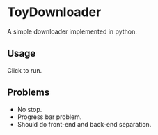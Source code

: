 # ToyDownloader
A simple downloader implemented in python.

## Usage

Click to run.

## Problems

- No stop.
- Progress bar problem.
- Should do front-end and back-end separation.
